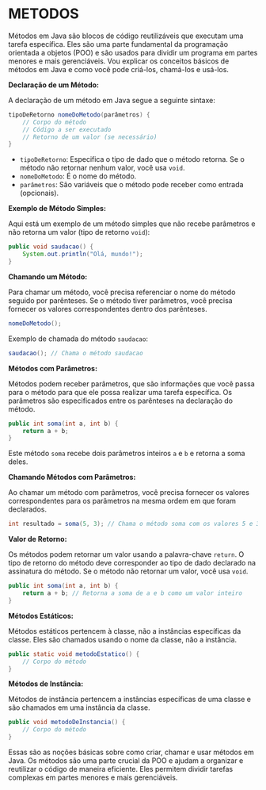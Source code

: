 # METODOS
Métodos em Java são blocos de código reutilizáveis que executam uma tarefa específica. Eles são uma parte fundamental da programação orientada a objetos (POO) e são usados para dividir um programa em partes menores e mais gerenciáveis. Vou explicar os conceitos básicos de métodos em Java e como você pode criá-los, chamá-los e usá-los.

**Declaração de um Método:**

A declaração de um método em Java segue a seguinte sintaxe:

```java
tipoDeRetorno nomeDoMetodo(parâmetros) {
    // Corpo do método
    // Código a ser executado
    // Retorno de um valor (se necessário)
}
```

- `tipoDeRetorno`: Especifica o tipo de dado que o método retorna. Se o método não retornar nenhum valor, você usa `void`.
- `nomeDoMetodo`: É o nome do método.
- `parâmetros`: São variáveis que o método pode receber como entrada (opcionais).

**Exemplo de Método Simples:**

Aqui está um exemplo de um método simples que não recebe parâmetros e não retorna um valor (tipo de retorno `void`):

```java
public void saudacao() {
    System.out.println("Olá, mundo!");
}
```

**Chamando um Método:**

Para chamar um método, você precisa referenciar o nome do método seguido por parênteses. Se o método tiver parâmetros, você precisa fornecer os valores correspondentes dentro dos parênteses.

```java
nomeDoMetodo();
```

Exemplo de chamada do método `saudacao`:

```java
saudacao(); // Chama o método saudacao
```

**Métodos com Parâmetros:**

Métodos podem receber parâmetros, que são informações que você passa para o método para que ele possa realizar uma tarefa específica. Os parâmetros são especificados entre os parênteses na declaração do método.

```java
public int soma(int a, int b) {
    return a + b;
}
```

Este método `soma` recebe dois parâmetros inteiros `a` e `b` e retorna a soma deles.

**Chamando Métodos com Parâmetros:**

Ao chamar um método com parâmetros, você precisa fornecer os valores correspondentes para os parâmetros na mesma ordem em que foram declarados.

```java
int resultado = soma(5, 3); // Chama o método soma com os valores 5 e 3
```

**Valor de Retorno:**

Os métodos podem retornar um valor usando a palavra-chave `return`. O tipo de retorno do método deve corresponder ao tipo de dado declarado na assinatura do método. Se o método não retornar um valor, você usa `void`.

```java
public int soma(int a, int b) {
    return a + b; // Retorna a soma de a e b como um valor inteiro
}
```

**Métodos Estáticos:**

Métodos estáticos pertencem à classe, não a instâncias específicas da classe. Eles são chamados usando o nome da classe, não a instância.

```java
public static void metodoEstatico() {
    // Corpo do método
}
```

**Métodos de Instância:**

Métodos de instância pertencem a instâncias específicas de uma classe e são chamados em uma instância da classe.

```java
public void metodoDeInstancia() {
    // Corpo do método
}
```

Essas são as noções básicas sobre como criar, chamar e usar métodos em Java. Os métodos são uma parte crucial da POO e ajudam a organizar e reutilizar o código de maneira eficiente. Eles permitem dividir tarefas complexas em partes menores e mais gerenciáveis.